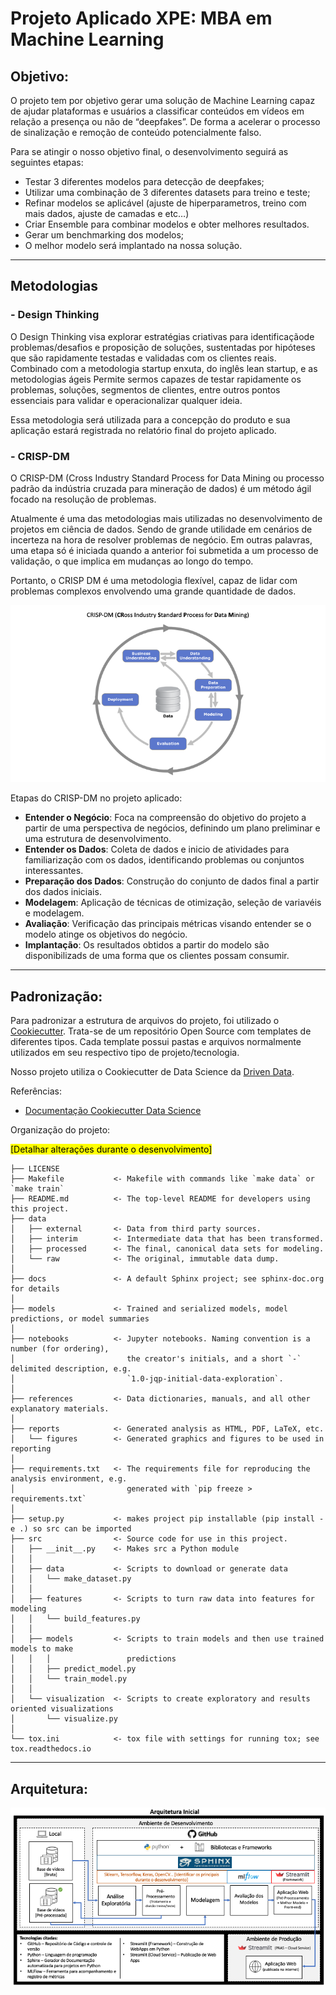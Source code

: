# Projeto Aplicado XPE: MBA em Machine Learning

## Objetivo:
O projeto tem por objetivo gerar uma solução de Machine Learning capaz de ajudar plataformas e usuários a classificar conteúdos em vídeos em relação a presença ou não de “deepfakes”. De forma a acelerar o processo de sinalização e remoção de conteúdo potencialmente falso.

Para se atingir o nosso objetivo final, o desenvolvimento seguirá as seguintes etapas: 
- Testar 3 diferentes modelos para detecção de deepfakes;
- Utilizar uma combinação de 3 diferentes datasets para treino e teste;
- Refinar modelos se aplicável (ajuste de hiperparametros, treino com mais dados, ajuste de camadas e etc…)
- Criar Ensemble para combinar modelos e obter melhores resultados.
- Gerar um benchmarking dos modelos;
- O melhor modelo será implantado na nossa solução.


*** 
## Metodologias

### - Design Thinking
O Design Thinking visa explorar estratégias criativas para identificaçãode problemas/desafios e proposição de soluções, sustentadas por hipóteses que são rapidamente testadas e validadas com os clientes reais. Combinado com a metodologia startup enxuta, do inglês lean startup, e as metodologias ágeis Permite sermos capazes de testar rapidamente os problemas, soluções,
segmentos de clientes, entre outros pontos essenciais para validar e operacionalizar qualquer ideia.

Essa metodologia será utilizada para a concepção do produto e sua aplicação estará registrada no relatório final do projeto aplicado.

### - CRISP-DM
O CRISP-DM (Cross Industry Standard Process for Data Mining ou processo padrão da indústria cruzada para mineração de dados) é um método ágil focado na resolução de problemas. 

Atualmente é uma das metodologias mais utilizadas no desenvolvimento de projetos em ciência de dados. Sendo de grande utilidade em cenários de incerteza na hora de resolver problemas de negócio. Em outras palavras, uma etapa só é iniciada quando a anterior foi submetida a um processo de validação, o que implica em mudanças ao longo do tempo. 

Portanto, o CRISP DM é uma metodologia flexível, capaz de lidar com problemas complexos envolvendo uma grande quantidade de dados.

![image](./references/images/crisp-dm_diagram.png)

Etapas do CRISP-DM no projeto aplicado:

- **Entender o Negócio**: Foca na compreensão do objetivo do projeto a partir de uma perspectiva de negócios, definindo um plano preliminar e uma estrutura de desenvolvimento.
- **Entender os Dados**: Coleta de dados e inicio de atividades para familiarização com os dados, identificando problemas ou conjuntos interessantes.
- **Preparação dos Dados**: Construção do conjunto de dados final a partir dos dados iniciais. 
- **Modelagem**: Aplicação de técnicas de otimização, seleção de variavéis e modelagem.
- **Avaliação**: Verificação das principais métricas visando entender se o modelo atinge os objetivos do negócio.
- **Implantação**: Os resultados obtidos a partir do modelo são disponibilizads de uma forma que os clientes possam consumir.

***
## Padronização:
Para padronizar a estrutura de arquivos do projeto, foi utilizado o <a href="https://www.cookiecutter.io/" target="_blank">Cookiecutter</a>. Trata-se de um repositório Open Source com templates de diferentes tipos. Cada template possui pastas e arquivos normalmente utilizados em seu respectivo tipo de projeto/tecnologia. 

Nosso projeto utiliza o Cookiecutter de Data Science da <a href="https://www.drivendata.org" target="_blank">Driven Data</a>.

Referências:
- <a href="https://drivendata.github.io/cookiecutter-data-science" target="_blank">Documentação Cookiecutter Data Science</a>

Organização do projeto:

<mark>[Detalhar alterações durante o desenvolvimento]</mark>

    ├── LICENSE
    ├── Makefile           <- Makefile with commands like `make data` or `make train`
    ├── README.md          <- The top-level README for developers using this project.
    ├── data
    │   ├── external       <- Data from third party sources.
    │   ├── interim        <- Intermediate data that has been transformed.
    │   ├── processed      <- The final, canonical data sets for modeling.
    │   └── raw            <- The original, immutable data dump.
    │
    ├── docs               <- A default Sphinx project; see sphinx-doc.org for details
    │
    ├── models             <- Trained and serialized models, model predictions, or model summaries
    │
    ├── notebooks          <- Jupyter notebooks. Naming convention is a number (for ordering),
    │                         the creator's initials, and a short `-` delimited description, e.g.
    │                         `1.0-jqp-initial-data-exploration`.
    │
    ├── references         <- Data dictionaries, manuals, and all other explanatory materials.
    │
    ├── reports            <- Generated analysis as HTML, PDF, LaTeX, etc.
    │   └── figures        <- Generated graphics and figures to be used in reporting
    │
    ├── requirements.txt   <- The requirements file for reproducing the analysis environment, e.g.
    │                         generated with `pip freeze > requirements.txt`
    │
    ├── setup.py           <- makes project pip installable (pip install -e .) so src can be imported
    ├── src                <- Source code for use in this project.
    │   ├── __init__.py    <- Makes src a Python module
    │   │
    │   ├── data           <- Scripts to download or generate data
    │   │   └── make_dataset.py
    │   │
    │   ├── features       <- Scripts to turn raw data into features for modeling
    │   │   └── build_features.py
    │   │
    │   ├── models         <- Scripts to train models and then use trained models to make
    │   │   │                 predictions
    │   │   ├── predict_model.py
    │   │   └── train_model.py
    │   │
    │   └── visualization  <- Scripts to create exploratory and results oriented visualizations
    │       └── visualize.py
    │
    └── tox.ini            <- tox file with settings for running tox; see tox.readthedocs.io

***
## Arquitetura:
![image](./references/images/Arquitetura.png)